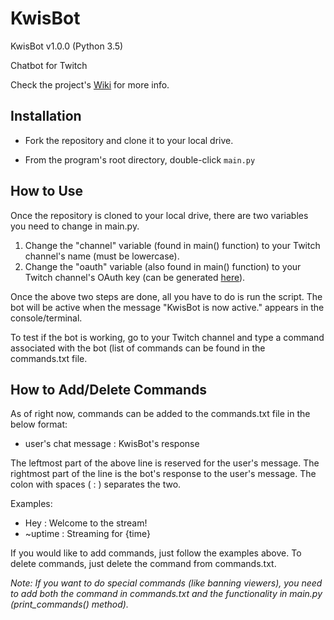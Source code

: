 # KwisBot

KwisBot v1.0.0 (Python 3.5)

Chatbot for Twitch

Check the project's [Wiki](https://github.com/Kwistech/KwisBot/wiki) for more info.

## Installation ##

+ Fork the repository and clone it to your local drive.

+ From the program's root directory, double-click `main.py`

## How to Use

Once the repository is cloned to your local drive, there are two variables you need to change in main.py.

1. Change the "channel" variable (found in main() function) to your Twitch channel's name (must be lowercase).
2. Change the "oauth" variable (also found in main() function) to your Twitch channel's OAuth key (can be generated [here](https://twitchapps.com/tmi/)).

Once the above two steps are done, all you have to do is run the script. The bot will be active when the message "KwisBot is now active." appears in the console/terminal.

To test if the bot is working, go to your Twitch channel and type a command associated with the bot (list of commands can be found in the commands.txt file.

## How to Add/Delete Commands

As of right now, commands can be added to the commands.txt file in the below format:

+ user's chat message : KwisBot's response

The leftmost part of the above line is reserved for the user's message. The rightmost part of the line is the bot's response to the user's message. The colon with spaces ( : ) separates the two.

Examples:

+ Hey : Welcome to the stream!
+ ~uptime : Streaming for {time}

If you would like to add commands, just follow the examples above. To delete commands, just delete the command from commands.txt.

*Note: If you want to do special commands (like banning viewers), you need to add both the command in commands.txt and the functionality in main.py (print_commands() method).*
